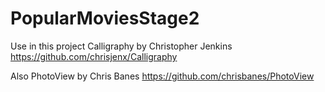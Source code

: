 # PopularMoviesStage2
Use in this project Calligraphy by Christopher Jenkins https://github.com/chrisjenx/Calligraphy

Also PhotoView by Chris Banes https://github.com/chrisbanes/PhotoView
